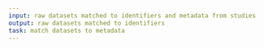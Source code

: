 ```yaml
---
input: raw datasets matched to identifiers and metadata from studies
output: raw datasets matched to identifiers
task: match datasets to metadata
---
```

